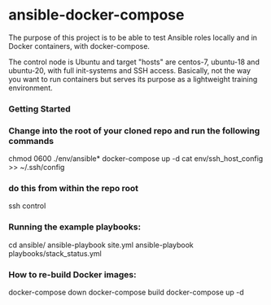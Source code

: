 # ansible-docker-compose

The purpose of this project is to be able to test Ansible roles locally and in Docker containers, with docker-compose.

The control node is Ubuntu and target "hosts" are centos-7, ubuntu-18 and ubuntu-20, with full init-systems and SSH access.  Basically, not the way you want to run containers but serves its purpose as a lightweight training environment.

### Getting Started
### Change into the root of your cloned repo and run the following commands
chmod 0600 ./env/ansible*
docker-compose up -d
cat env/ssh_host_config >> ~/.ssh/config

### do this from within the repo root
ssh control 

### Running the example playbooks:
cd ansible/
ansible-playbook site.yml
ansible-playbook playbooks/stack_status.yml


### How to re-build Docker images:
docker-compose down
docker-compose build
docker-compose up -d

